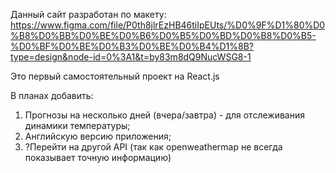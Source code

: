 Данный сайт разработан по макету:
https://www.figma.com/file/P0th8jlrEzHB46tiIpEUts/%D0%9F%D1%80%D0%B8%D0%BB%D0%BE%D0%B6%D0%B5%D0%BD%D0%B8%D0%B5-%D0%BF%D0%BE%D0%B3%D0%BE%D0%B4%D1%8B?type=design&node-id=0%3A1&t=by83m8dQ9NucWSG8-1

Это первый самостоятельный проект на React.js

В планах добавить:
1. Прогнозы на несколько дней (вчера/завтра) - для отслеживания динамики температуры;
2. Английскую версию приложения;
3. ?Перейти на другой API (так как openweathermap не всегда показывает точную информацию)
